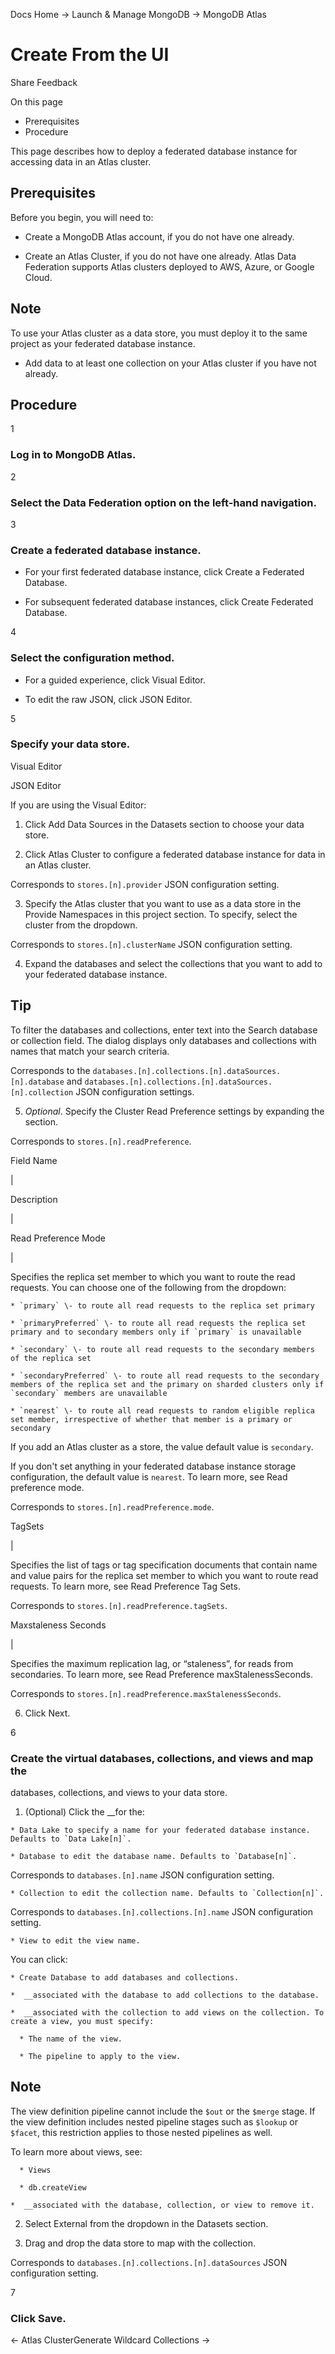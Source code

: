 Docs Home → Launch & Manage MongoDB → MongoDB Atlas

# Create From the UI

Share Feedback

On this page

  * Prerequisites
  * Procedure

This page describes how to deploy a federated database instance for accessing
data in an Atlas cluster.

## Prerequisites

Before you begin, you will need to:

  * Create a MongoDB Atlas account, if you do not have one already.

  * Create an Atlas Cluster, if you do not have one already. Atlas Data Federation supports Atlas clusters deployed to AWS, Azure, or Google Cloud.

## Note

To use your Atlas cluster as a data store, you must deploy it to the same
project as your federated database instance.

  * Add data to at least one collection on your Atlas cluster if you have not already.

## Procedure

1

### Log in to MongoDB Atlas.

2

### Select the Data Federation option on the left-hand navigation.

3

### Create a federated database instance.

  * For your first federated database instance, click Create a Federated Database.

  * For subsequent federated database instances, click Create Federated Database.

4

### Select the configuration method.

  * For a guided experience, click Visual Editor.

  * To edit the raw JSON, click JSON Editor.

5

### Specify your data store.

Visual Editor

JSON Editor

If you are using the Visual Editor:

  1. Click Add Data Sources in the Datasets section to choose your data store.

  2. Click Atlas Cluster to configure a federated database instance for data in an Atlas cluster.

Corresponds to `stores.[n].provider` JSON configuration setting.

  3. Specify the Atlas cluster that you want to use as a data store in the Provide Namespaces in this project section. To specify, select the cluster from the dropdown.

Corresponds to `stores.[n].clusterName` JSON configuration setting.

  4. Expand the databases and select the collections that you want to add to your federated database instance.

## Tip

To filter the databases and collections, enter text into the Search database
or collection field. The dialog displays only databases and collections with
names that match your search criteria.

Corresponds to the `databases.[n].collections.[n].dataSources.[n].database`
and `databases.[n].collections.[n].dataSources.[n].collection` JSON
configuration settings.

  5.  _Optional_. Specify the Cluster Read Preference settings by expanding the section.

Corresponds to `stores.[n].readPreference`.

Field Name

|

Description  
  
|  
  
Read Preference Mode

|

Specifies the replica set member to which you want to route the read requests.
You can choose one of the following from the dropdown:

    * `primary` \- to route all read requests to the replica set primary

    * `primaryPreferred` \- to route all read requests the replica set primary and to secondary members only if `primary` is unavailable

    * `secondary` \- to route all read requests to the secondary members of the replica set

    * `secondaryPreferred` \- to route all read requests to the secondary members of the replica set and the primary on sharded clusters only if `secondary` members are unavailable

    * `nearest` \- to route all read requests to random eligible replica set member, irrespective of whether that member is a primary or secondary

If you add an Atlas cluster as a store, the value default value is
`secondary`.

If you don't set anything in your federated database instance storage
configuration, the default value is `nearest`. To learn more, see Read
preference mode.

Corresponds to `stores.[n].readPreference.mode`.  
  
TagSets

|

Specifies the list of tags or tag specification documents that contain name
and value pairs for the replica set member to which you want to route read
requests. To learn more, see Read Preference Tag Sets.

Corresponds to `stores.[n].readPreference.tagSets`.  
  
Maxstaleness Seconds

|

Specifies the maximum replication lag, or “staleness”, for reads from
secondaries. To learn more, see Read Preference maxStalenessSeconds.

Corresponds to `stores.[n].readPreference.maxStalenessSeconds`.  
  
  6. Click Next.

6

### Create the virtual databases, collections, and views and map the
databases, collections, and views to your data store.

  1. (Optional) Click the __for the:

    * Data Lake to specify a name for your federated database instance. Defaults to `Data Lake[n]`.

    * Database to edit the database name. Defaults to `Database[n]`.

Corresponds to `databases.[n].name` JSON configuration setting.

    * Collection to edit the collection name. Defaults to `Collection[n]`.

Corresponds to `databases.[n].collections.[n].name` JSON configuration
setting.

    * View to edit the view name.

You can click:

    * Create Database to add databases and collections.

    *  __associated with the database to add collections to the database.

    *  __associated with the collection to add views on the collection. To create a view, you must specify:

      * The name of the view.

      * The pipeline to apply to the view.

## Note

The view definition pipeline cannot include the `$out` or the `$merge` stage.
If the view definition includes nested pipeline stages such as `$lookup` or
`$facet`, this restriction applies to those nested pipelines as well.

To learn more about views, see:

      * Views

      * db.createView

    *  __associated with the database, collection, or view to remove it.

  2. Select External from the dropdown in the Datasets section.

  3. Drag and drop the data store to map with the collection.

Corresponds to `databases.[n].collections.[n].dataSources` JSON configuration
setting.

7

### Click Save.

← Atlas ClusterGenerate Wildcard Collections →

